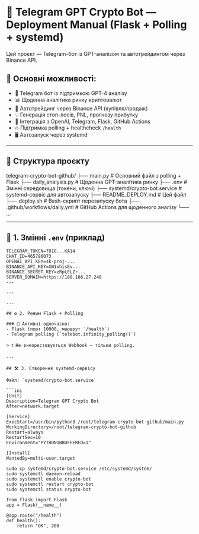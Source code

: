 # 🧠 Telegram GPT Crypto Bot — Deployment Manual (Flask + Polling + systemd)

Цей проєкт — Telegram-бот із GPT-аналізом та автотрейдингом через Binance API.

## 🚀 Основні можливості:

- 🤖 Telegram бот із підтримкою GPT-4 аналізу
- 📊 Щоденна аналітика ринку криптовалют
- 🔁 Автотрейдинг через Binance API (купівля/продаж)
- 💡 Генерація стоп-лосів, PNL, прогнозу прибутку
- 🧩 Інтеграція з OpenAI, Telegram, Flask, GitHub Actions
- 🔥 Підтримка polling + healthcheck `/health`
- 🖥️ Автозапуск через systemd

---

## 📁 Структура проєкту
telegram-crypto-bot-github/
├── main.py # Основний файл з polling + Flask
├── daily_analysis.py # Щоденна GPT-аналітика ринку
├── .env # Змінні середовища (токени, ключі)
├── systemd/crypto-bot.service # systemd-сервіс для автозапуску
├── README_DEPLOY.md # Цей файл
├── deploy.sh # Bash-скрипт перезапуску бота
├── .github/workflows/daily.yml # GitHub Actions для щоденного аналізу
└── ...


---

## 🔧 1. Змінні `.env` (приклад)

```env
TELEGRAM_TOKEN=7810...KA14
CHAT_ID=465786073
OPENAI_API_KEY=sk-proj-...
BINANCE_API_KEY=XW1xhisEv...
BINANCE_SECRET_KEY=zRpLELZr...
SERVER_DOMAIN=https://188.166.27.248
---

---

---

## ⚙️ 2. Режим Flask + Polling

### 🔁 Активні одночасно:
- Flask (порт 10000, маршрут `/health`)
- Telegram polling (`telebot.infinity_polling()`)

> ❗ Не використовується Webhook — тільки polling.

---

## 🛠️ 3. Створення systemd-сервісу

Файл: `systemd/crypto-bot.service`

```ini
[Unit]
Description=Telegram GPT Crypto Bot
After=network.target

[Service]
ExecStart=/usr/bin/python3 /root/telegram-crypto-bot-github/main.py
WorkingDirectory=/root/telegram-crypto-bot-github
Restart=always
RestartSec=10
Environment="PYTHONUNBUFFERED=1"

[Install]
WantedBy=multi-user.target

sudo cp systemd/crypto-bot.service /etc/systemd/system/
sudo systemctl daemon-reload
sudo systemctl enable crypto-bot
sudo systemctl restart crypto-bot
sudo systemctl status crypto-bot

from flask import Flask
app = Flask(__name__)

@app.route("/health")
def health():
    return "OK", 200

